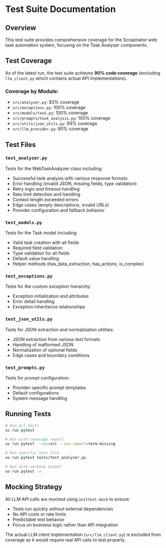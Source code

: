 # Test Suite Documentation

## Overview

This test suite provides comprehensive coverage for the Scrapinator web task automation system, focusing on the Task Analyzer components.

## Test Coverage

As of the latest run, the test suite achieves **90% code coverage** (excluding `llm_client.py` which contains actual API implementations).

### Coverage by Module:
- `src/analyzer.py`: 83% coverage
- `src/exceptions.py`: 100% coverage  
- `src/models/task.py`: 100% coverage
- `src/prompts/task_analysis.py`: 100% coverage
- `src/utils/json_utils.py`: 93% coverage
- `src/llm_provider.py`: 90% coverage

## Test Files

### `test_analyzer.py`
Tests for the WebTaskAnalyzer class including:
- Successful task analysis with various response formats
- Error handling (invalid JSON, missing fields, type validation)
- Retry logic and timeout handling
- Rate limit detection and handling
- Context length exceeded errors
- Edge cases (empty descriptions, invalid URLs)
- Provider configuration and fallback behavior

### `test_models.py`
Tests for the Task model including:
- Valid task creation with all fields
- Required field validation
- Type validation for all fields
- Default value handling
- Helper methods (has_data_extraction, has_actions, is_complex)

### `test_exceptions.py`
Tests for the custom exception hierarchy:
- Exception initialization and attributes
- Error detail handling
- Exception inheritance relationships

### `test_json_utils.py`
Tests for JSON extraction and normalization utilities:
- JSON extraction from various text formats
- Handling of malformed JSON
- Normalization of optional fields
- Edge cases and boundary conditions

### `test_prompts.py`
Tests for prompt configuration:
- Provider-specific prompt templates
- Default configurations
- System message handling

## Running Tests

```bash
# Run all tests
uv run pytest

# Run with coverage report
uv run pytest --cov=src --cov-report=term-missing

# Run specific test file
uv run pytest tests/test_analyzer.py

# Run with verbose output
uv run pytest -v
```

## Mocking Strategy

All LLM API calls are mocked using `unittest.mock` to ensure:
- Tests run quickly without external dependencies
- No API costs or rate limits
- Predictable test behavior
- Focus on business logic rather than API integration

The actual LLM client implementation (`src/llm_client.py`) is excluded from coverage as it would require real API calls to test properly.